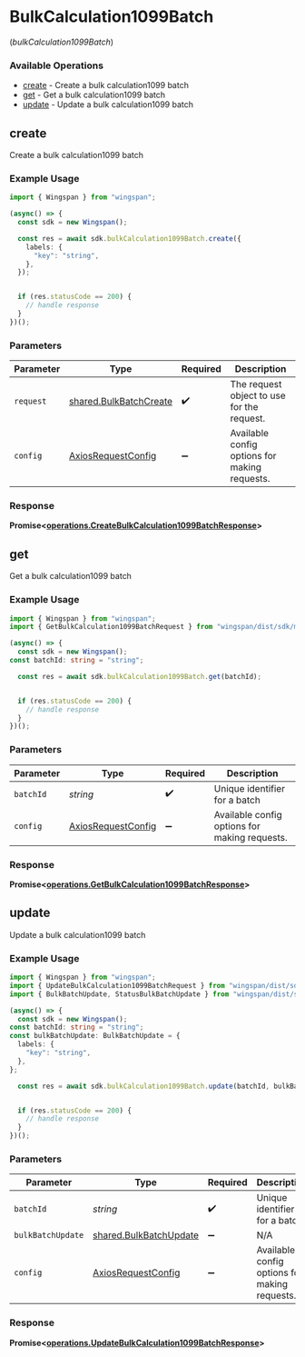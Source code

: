 # BulkCalculation1099Batch
(*bulkCalculation1099Batch*)

### Available Operations

* [create](#create) - Create a bulk calculation1099 batch
* [get](#get) - Get a bulk calculation1099 batch
* [update](#update) - Update a bulk calculation1099 batch

## create

Create a bulk calculation1099 batch

### Example Usage

```typescript
import { Wingspan } from "wingspan";

(async() => {
  const sdk = new Wingspan();

  const res = await sdk.bulkCalculation1099Batch.create({
    labels: {
      "key": "string",
    },
  });


  if (res.statusCode == 200) {
    // handle response
  }
})();
```

### Parameters

| Parameter                                                        | Type                                                             | Required                                                         | Description                                                      |
| ---------------------------------------------------------------- | ---------------------------------------------------------------- | ---------------------------------------------------------------- | ---------------------------------------------------------------- |
| `request`                                                        | [shared.BulkBatchCreate](../../models/shared/bulkbatchcreate.md) | :heavy_check_mark:                                               | The request object to use for the request.                       |
| `config`                                                         | [AxiosRequestConfig](https://axios-http.com/docs/req_config)     | :heavy_minus_sign:                                               | Available config options for making requests.                    |


### Response

**Promise<[operations.CreateBulkCalculation1099BatchResponse](../../models/operations/createbulkcalculation1099batchresponse.md)>**


## get

Get a bulk calculation1099 batch

### Example Usage

```typescript
import { Wingspan } from "wingspan";
import { GetBulkCalculation1099BatchRequest } from "wingspan/dist/sdk/models/operations";

(async() => {
  const sdk = new Wingspan();
const batchId: string = "string";

  const res = await sdk.bulkCalculation1099Batch.get(batchId);


  if (res.statusCode == 200) {
    // handle response
  }
})();
```

### Parameters

| Parameter                                                    | Type                                                         | Required                                                     | Description                                                  |
| ------------------------------------------------------------ | ------------------------------------------------------------ | ------------------------------------------------------------ | ------------------------------------------------------------ |
| `batchId`                                                    | *string*                                                     | :heavy_check_mark:                                           | Unique identifier for a batch                                |
| `config`                                                     | [AxiosRequestConfig](https://axios-http.com/docs/req_config) | :heavy_minus_sign:                                           | Available config options for making requests.                |


### Response

**Promise<[operations.GetBulkCalculation1099BatchResponse](../../models/operations/getbulkcalculation1099batchresponse.md)>**


## update

Update a bulk calculation1099 batch

### Example Usage

```typescript
import { Wingspan } from "wingspan";
import { UpdateBulkCalculation1099BatchRequest } from "wingspan/dist/sdk/models/operations";
import { BulkBatchUpdate, StatusBulkBatchUpdate } from "wingspan/dist/sdk/models/shared";

(async() => {
  const sdk = new Wingspan();
const batchId: string = "string";
const bulkBatchUpdate: BulkBatchUpdate = {
  labels: {
    "key": "string",
  },
};

  const res = await sdk.bulkCalculation1099Batch.update(batchId, bulkBatchUpdate);


  if (res.statusCode == 200) {
    // handle response
  }
})();
```

### Parameters

| Parameter                                                        | Type                                                             | Required                                                         | Description                                                      |
| ---------------------------------------------------------------- | ---------------------------------------------------------------- | ---------------------------------------------------------------- | ---------------------------------------------------------------- |
| `batchId`                                                        | *string*                                                         | :heavy_check_mark:                                               | Unique identifier for a batch                                    |
| `bulkBatchUpdate`                                                | [shared.BulkBatchUpdate](../../models/shared/bulkbatchupdate.md) | :heavy_minus_sign:                                               | N/A                                                              |
| `config`                                                         | [AxiosRequestConfig](https://axios-http.com/docs/req_config)     | :heavy_minus_sign:                                               | Available config options for making requests.                    |


### Response

**Promise<[operations.UpdateBulkCalculation1099BatchResponse](../../models/operations/updatebulkcalculation1099batchresponse.md)>**

